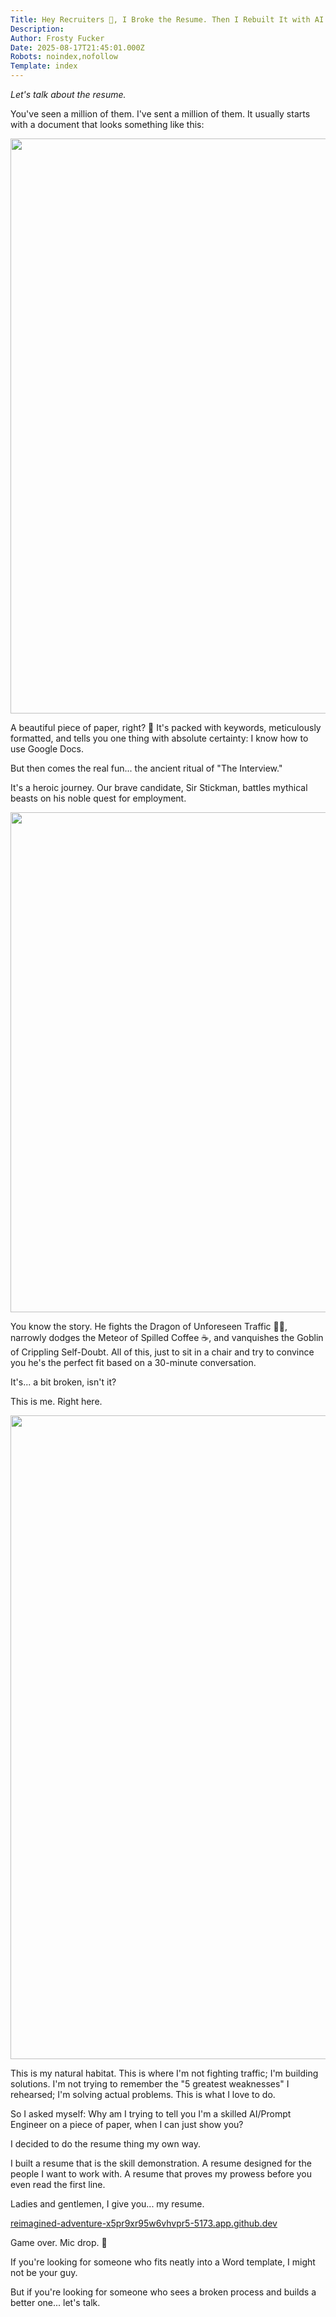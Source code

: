 ```yaml
---
Title: Hey Recruiters 👋, I Broke the Resume. Then I Rebuilt It with AI.
Description: 
Author: Frosty Fucker
Date: 2025-08-17T21:45:01.000Z
Robots: noindex,nofollow
Template: index
---
```

<p><em>Let's talk about the resume.</em></p>

<p>You've seen a million of them. I've sent a million of them. It usually starts with a document that looks something like this:</p>

<p><a href="https://media2.dev.to/dynamic/image/width=800%2Cheight=%2Cfit=scale-down%2Cgravity=auto%2Cformat=auto/https%3A%2F%2Fdev-to-uploads.s3.amazonaws.com%2Fuploads%2Farticles%2F82lpy007kwx08okmsh5t.jpg" class="article-body-image-wrapper"><img src="https://media2.dev.to/dynamic/image/width=800%2Cheight=%2Cfit=scale-down%2Cgravity=auto%2Cformat=auto/https%3A%2F%2Fdev-to-uploads.s3.amazonaws.com%2Fuploads%2Farticles%2F82lpy007kwx08okmsh5t.jpg" alt=" " width="650" height="920"></a></p>

<p>A beautiful piece of paper, right? 📜 It's packed with keywords, meticulously formatted, and tells you one thing with absolute certainty: I know how to use Google Docs.</p>

<p>But then comes the real fun... the ancient ritual of "The Interview."</p>

<p>It's a heroic journey. Our brave candidate, Sir Stickman, battles mythical beasts on his noble quest for employment.</p>

<p><a href="https://media2.dev.to/dynamic/image/width=800%2Cheight=%2Cfit=scale-down%2Cgravity=auto%2Cformat=auto/https%3A%2F%2Fdev-to-uploads.s3.amazonaws.com%2Fuploads%2Farticles%2F2dhsjtikv5501qqoi88p.png" class="article-body-image-wrapper"><img src="https://media2.dev.to/dynamic/image/width=800%2Cheight=%2Cfit=scale-down%2Cgravity=auto%2Cformat=auto/https%3A%2F%2Fdev-to-uploads.s3.amazonaws.com%2Fuploads%2Farticles%2F2dhsjtikv5501qqoi88p.png" alt=" " width="800" height="800"></a></p>

<p>You know the story. He fights the Dragon of Unforeseen Traffic 🚗💥, narrowly dodges the Meteor of Spilled Coffee ☕, and vanquishes the Goblin of Crippling Self-Doubt. All of this, just to sit in a chair and try to convince you he's the perfect fit based on a 30-minute conversation.</p>

<p>It's... a bit broken, isn't it?</p>

<p>This is me. Right here.</p>

<p><a href="https://media2.dev.to/dynamic/image/width=800%2Cheight=%2Cfit=scale-down%2Cgravity=auto%2Cformat=auto/https%3A%2F%2Fdev-to-uploads.s3.amazonaws.com%2Fuploads%2Farticles%2Fa6nqdv7jf3957q7asw5r.png" class="article-body-image-wrapper"><img src="https://media2.dev.to/dynamic/image/width=800%2Cheight=%2Cfit=scale-down%2Cgravity=auto%2Cformat=auto/https%3A%2F%2Fdev-to-uploads.s3.amazonaws.com%2Fuploads%2Farticles%2Fa6nqdv7jf3957q7asw5r.png" alt=" " width="800" height="1030"></a></p>

<p>This is my natural habitat. This is where I'm not fighting traffic; I'm building solutions. I'm not trying to remember the "5 greatest weaknesses" I rehearsed; I'm solving actual problems. This is what I love to do.</p>

<p>So I asked myself: Why am I trying to tell you I'm a skilled AI/Prompt Engineer on a piece of paper, when I can just show you?</p>

<p>I decided to do the resume thing my own way.</p>

<p>I built a resume that is the skill demonstration. A resume designed for the people I want to work with. A resume that proves my prowess before you even read the first line.</p>

<p>Ladies and gentlemen, I give you... my resume.</p>


<div class="crayons-card c-embed text-styles text-styles--secondary">
    <a href="https://reimagined-adventure-x5pr9xr95w6vhvpr5-5173.app.github.dev/" rel="noopener noreferrer">
      reimagined-adventure-x5pr9xr95w6vhvpr5-5173.app.github.dev
    </a>
</div>


<p>Game over. Mic drop. 🎤</p>

<p>If you're looking for someone who fits neatly into a Word template, I might not be your guy.</p>

<p>But if you're looking for someone who sees a broken process and builds a better one... let's talk.</p>

